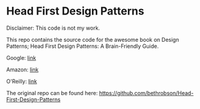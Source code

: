 # Head First Design Patterns

Disclaimer: This code is not my work.

This repo contains the source code for the awesome book on Design Patterns; Head First Design Patterns: A Brain-Friendly Guide.

Google: [link](https://www.google.com/search?q=head+first+design+patterns)   

Amazon: [link](https://www.amazon.com/Head-First-Design-Patterns-Brain-Friendly/dp/0596007124)   

O'Reilly: [link](http://shop.oreilly.com/product/9780596007126.do)

The original repo can be found here:
https://github.com/bethrobson/Head-First-Design-Patterns
